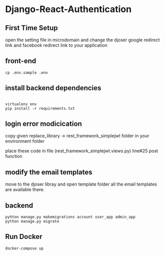 # Django-React-Authentication
## First Time Setup
open the setting file in microdomain and change the djoser google redirect link and facebook redirect link to your application
## front-end
```
cp .env.sample .env

```
## install backend dependencies
```

virtualenv env
pip install -r requirements.txt
```

## login error modicication
copy given replace_library -> rest_framework_simplejwt folder in your environment folder

place these code in file (rest_framework_simplejwt.views.py) line#25 post function
## modify the email templates
move to the djoser libray and open template folder all the email templates are available there.

## backend
```
pyhton manage.py makemigrations account user_app admin_app
python manage.py migrate

```

## Run Docker

```
docker-compose up

```


